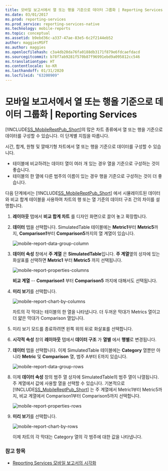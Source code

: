 ```yaml
---
title: 모바일 보고서에서 열 또는 행을 기준으로 데이터 그룹화 | Reporting Services | Microsoft Docs
ms.date: 03/01/2017
ms.prod: reporting-services
ms.prod_service: reporting-services-native
ms.technology: mobile-reports
ms.topic: conceptual
ms.assetid: b9ebd36c-a337-47ae-83e5-6c2f2144eb52
author: maggiesMSFT
ms.author: maggies
ms.openlocfilehash: c3a4db20da76fa0188db3171f879e6fdcaefdacd
ms.sourcegitcommit: b78f7ab9281f570b87f96991ebd9a095812cc546
ms.translationtype: HT
ms.contentlocale: ko-KR
ms.lasthandoff: 01/31/2020
ms.locfileid: "63200909"
---
```

# <a name="group-data-by-columns-or-rows-in-a-mobile-report--reporting-services"></a>모바일 보고서에서 열 또는 행을 기준으로 데이터 그룹화 | Reporting Services
[!INCLUDE[SS_MobileReptPub_Short](../../includes/ss-mobilereptpub-short.md)]의 많은 차트 종류에서 열 또는 행을 기준으로 데이터를 구성할 수 있습니다. 이 단계별 지침을 따릅니다.

시간, 합계, 원형 및 깔때기형 차트에서 열 또는 행을 기준으로 데이터를 구성할 수 있습니다. 
* 테이블에 비교하려는 데이터 열이 여러 개 있는 경우 열을 기준으로 구성하는 것이 좋습니다. 
* 테이블의 한 열에 다른 범주의 이름이 있는 경우 행을 기준으로 구성하는 것이 더 좋습니다. 

다음 단계에서는 [!INCLUDE[SS_MobileReptPub_Short](../../includes/ss-mobilereptpub-short.md)] 에서 시뮬레이트된 데이터와 비교 합계 테이블을 사용하여 차트의 행 또는 열 기준의 데이터 구조 간의 차이를 설명합니다.  

1. **레이아웃** 탭에서 **비교 합계 차트** 를 디자인 화면으로 끌어 놓고 확장합니다.

2. **데이터** 탭을 선택합니다. SimulatedTable 테이블에는 **Metric1**부터 **Metric5**까지, **Comparison1**부터 **Comparison5**까지의 열 계열이 있습니다. 

   ![mobile-report-data-group-column](../../reporting-services/mobile-reports/media/mobile-report-data-group-column.png)

3. **데이터 속성** 창에서 **주 계열** 은 **SimulatedTable**입니다. **주 계열**옆의 상자에 있는 화살표를 선택하면 **Metric1** 부터 **Metric5** 까지 선택됩니다.

   ![mobile-report-properties-columns](../../reporting-services/mobile-reports/media/mobile-report-properties-columns.png)

   **비교 계열** -- **Comparison1** 부터 **Comparison5** 까지에 대해서도 선택됩니다.
   
4. **미리 보기**를 선택합니다.

   ![mobile-report-chart-by-columns](../../reporting-services/mobile-reports/media/mobile-report-chart-by-columns.png)

   차트의 각 막대는 테이블의 한 열을 나타냅니다. 더 두꺼운 막대가 Metrics 열이고 더 얇은 막대가 Comparison 열입니다.

5. 미리 보기 모드를 종료하려면 왼쪽 위의 뒤로 화살표를 선택합니다.

6. **시각적 속성** 창의 **레이아웃** 탭에서 **데이터 구조** 가 **열별** 에서 **행별**로 변경됩니다.  

7. **데이터** 탭을 선택합니다. 이제 SimulatedTable 테이블에는 **Category** 열뿐만 아니라 **Metric** 및 **Comparison** 열, 범주 A부터 E까지 있습니다. 

   ![mobile-report-data-group-rows](../../reporting-services/mobile-reports/media/mobile-report-data-group-rows.png)

8.  이제 **데이터 속성** 창의 범주 열 상자에 SimulatedTable의 범주 열이 나열됩니다. 주 계열에서 값에 사용할 열을 선택할 수 있습니다. 기본적으로 [!INCLUDE[SS_MobileReptPub_Short](../../includes/ss-mobilereptpub-short.md)] 는 주 계열에서 Metric1부터 Metric5까지, 비교 계열에서 Comparison1부터 Comparison5까지 선택합니다. 

    ![mobile-report-properties-rows](../../reporting-services/mobile-reports/media/mobile-report-properties-rows.png)

9. **미리 보기**를 선택합니다.

   ![mobile-report-chart-by-rows](../../reporting-services/mobile-reports/media/mobile-report-chart-by-rows.png)

   이제 차트의 각 막대는 Category 열의 각 범주에 대한 값을 나타냅니다.

### <a name="see-also"></a>참고 항목
* [Reporting Services 모바일 보고서의 시각화](../../reporting-services/mobile-reports/add-visualizations-to-reporting-services-mobile-reports.md)
